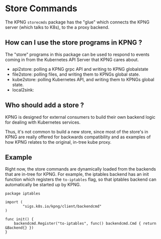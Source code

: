# Store Commands

The KPNG `storecmds` package has the "glue" which connects
the KPNG server (which talks to K8s), to the a proxy backend.

## How can I use the store programs in KPNG ?

The "store" programs in this package can be used to respond to events
coming in from the Kubernetes API Server that KPNG cares about.

- api2store: polling a KPNG grpc API and writing to KPNG globalstate
- file2store: polling files, and writing them to KPNGs global state.
- kube2store: polling Kubernetes API, and writing them to KPNGs global state.
- local2sink: 

## Who should add a store ?

KPNG is designed for external consumers to build their
own backend logic for dealing with Kubernetes services.

Thus, it's not common to build a new store, since most of the
store's in KPNG are really offered for backwards compatibility
and as examples of how KPNG relates to the original, in-tree kube proxy.


## Example

Right now, the store commands are dynamically loaded from the backends that are in-tree
for KPNG.  For example, the iptables backend has an init function which registers the
`to-iptables` flag, so that iptables backend can automatically be started up by
KPNG.

```
package iptables

import (
        "sigs.k8s.io/kpng/client/backendcmd"
)

func init() {
	backendcmd.Register("to-iptables", func() backendcmd.Cmd { return &Backend{} })
}
```